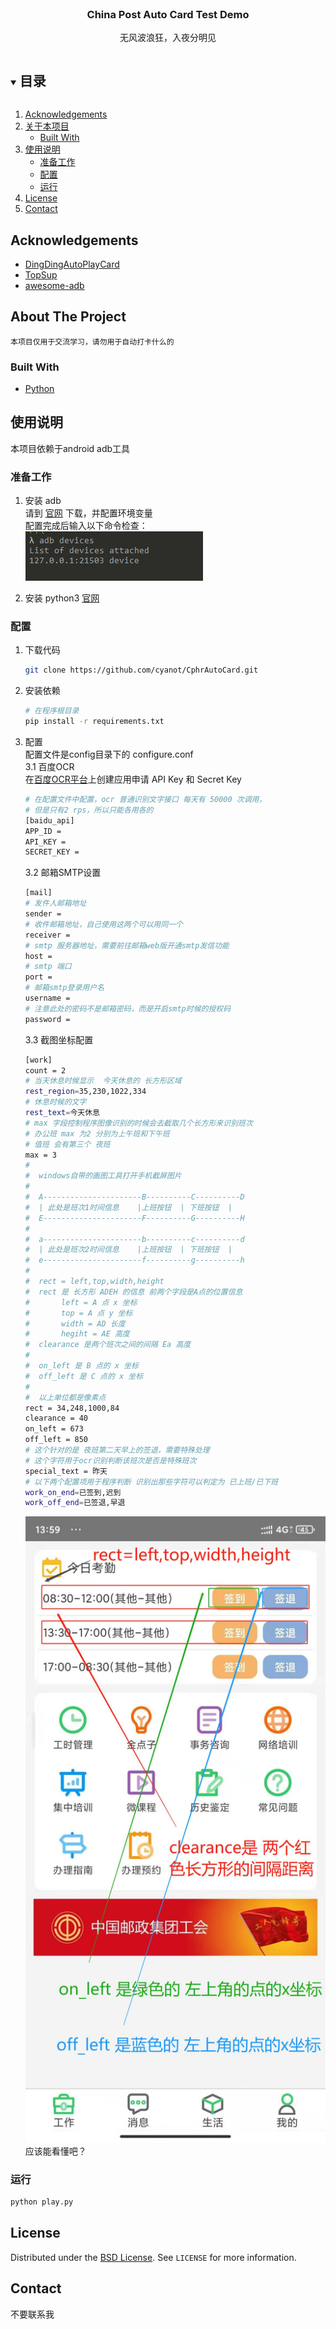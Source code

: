 <!--
*** Thanks for checking out the Best-README-Template. If you have a suggestion
*** that would make this better, please fork the repo and create a pull request
*** or simply open an issue with the tag "enhancement".
*** Thanks again! Now go create something AMAZING! :D
***
***
***
*** To avoid retyping too much info. Do a search and replace for the following:
*** github_username, repo_name, twitter_handle, email, project_title, project_description
-->






<!-- PROJECT LOGO -->
<br />
<p align="center">
  <!-- <a href="https://github.com/github_username/repo_name">
    <img src="images/logo.png" alt="Logo" width="80" height="80">
  </a> -->

  <h3 align="center">China Post Auto Card Test Demo</h3>

  <p align="center">
    无风波浪狂，入夜分明见
    <br />
    
  </p>
</p>



<!-- TABLE OF CONTENTS -->
<details open="open">
  <summary><h2 style="display: inline-block">目录</h2></summary>
  <ol>
    <li><a href="#acknowledgements">Acknowledgements</a></li>
    <li>
      <a href="#about-the-project">关于本项目</a>
      <ul>
        <li><a href="#built-with">Built With</a></li>
      </ul>
    </li>
    <li>
      <a href="#使用说明">使用说明</a>
      <ul>
        <li><a href="#准备工作">准备工作</a></li>
        <li><a href="#配置">配置</a></li>
        <li><a href="#运行">运行</a></li>
      </ul>
    </li>
    <li><a href="#license">License</a></li>
    <li><a href="#contact">Contact</a></li>
    
  </ol>
</details>

<!-- ACKNOWLEDGEMENTS -->
## Acknowledgements

* [DingDingAutoPlayCard](https://github.com/1414044032/DingDingAutoPlayCard)
* [TopSup](https://github.com/Skyexu/TopSup)
* [awesome-adb](https://github.com/mzlogin/awesome-adb)


<!-- ABOUT THE PROJECT -->
## About The Project


    本项目仅用于交流学习，请勿用于自动打卡什么的  



### Built With

* [Python](https://www.python.org/)



<!-- GETTING STARTED -->
## 使用说明

本项目依赖于android adb工具

### 准备工作

1. 安装 adb  
请到 [官网](https://developer.android.google.cn/studio/command-line/adb) 下载，并配置环境变量    
配置完成后输入以下命令检查：  
![adb](./images/adb.png)  

2. 安装 python3
[官网](https://www.python.org/)

  
    
      

### 配置
1. 下载代码
   ```sh
   git clone https://github.com/cyanot/CphrAutoCard.git
   ```
2. 安装依赖
   ```sh
   # 在程序根目录
   pip install -r requirements.txt
   ```
3. 配置  
配置文件是config目录下的 configure.conf  
3.1 百度OCR  
在[百度OCR平台](https://cloud.baidu.com/product/ocr)上创建应用申请 API Key 和 Secret Key  
    ```sh
    # 在配置文件中配置，ocr 普通识别文字接口 每天有 50000 次调用，
    # 但是只有2 rps，所以只能各用各的
    [baidu_api]
    APP_ID = 
    API_KEY = 
    SECRET_KEY = 
    ```  

    3.2 邮箱SMTP设置
    ```sh
    [mail]
    # 发件人邮箱地址
    sender = 
    # 收件邮箱地址，自己使用这两个可以用同一个
    receiver = 
    # smtp 服务器地址，需要前往邮箱web版开通smtp发信功能
    host = 
    # smtp 端口
    port = 
    # 邮箱smtp登录用户名
    username = 
    # 注意此处的密码不是邮箱密码，而是开启smtp时候的授权码
    password = 
    ```  
      
    3.3  截图坐标配置
    ```sh
    [work]
    count = 2
    # 当天休息时候显示  今天休息的 长方形区域
    rest_region=35,230,1022,334
    # 休息时候的文字
    rest_text=今天休息
    # max 字段控制程序图像识别的时候会去截取几个长方形来识别班次
    # 办公班 max 为2 分别为上午班和下午班
    # 值班 会有第三个 夜班
    max = 3
    #
    #  windows自带的画图工具打开手机截屏图片
    #
    #  A----------------------B----------C----------D
    #  | 此处是班次1时间信息    |上班按钮  | 下班按钮  |
    #  E----------------------F----------G----------H 
    #  
    #  a----------------------b----------c----------d
    #  | 此处是班次2时间信息    |上班按钮  | 下班按钮  |
    #  e----------------------f----------g----------h 
    #  
    #  rect = left,top,width,height
    #  rect 是 长方形 ADEH 的信息 前两个字段是A点的位置信息
    #       left = A 点 x 坐标
    #       top = A 点 y 坐标
    #       width = AD 长度
    #       hegiht = AE 高度
    #  clearance 是两个班次之间的间隔 Ea 高度
    #  
    #  on_left 是 B 点的 x 坐标
    #  off_left 是 C 点的 x 坐标
    #  
    #  以上单位都是像素点
    rect = 34,248,1000,84
    clearance = 40
    on_left = 673
    off_left = 850
    # 这个针对的是 夜班第二天早上的签退，需要特殊处理
    # 这个字符用于ocr识别判断该班次是否是特殊班次
    special_text = 昨天
    # 以下两个配置项用于程序判断 识别出那些字符可以判定为 已上班/已下班
    work_on_end=已签到,迟到
    work_off_end=已签退,早退
    ```  
  
    ![截图说明](./images/config.jpg)  
    应该能看懂吧？

    


### 运行

```sh
python play.py
```





<!-- LICENSE -->
## License

Distributed under the [BSD License](http://www.linfo.org/bsdlicense.html). See `LICENSE` for more information.



<!-- CONTACT -->
## Contact

不要联系我





